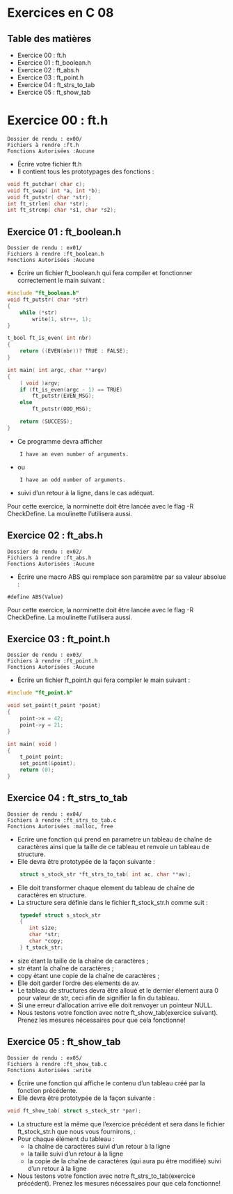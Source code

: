 # Exercices en C 08


## Table des matières

- Exercice 00 : ft.h
- Exercice 01 : ft_boolean.h
- Exercice 02 : ft_abs.h
- Exercice 03 : ft_point.h
- Exercice 04 : ft_strs_to_tab
- Exercice 05 : ft_show_tab

# Exercice 00 : ft.h

```
Dossier de rendu : ex00/
Fichiers à rendre :ft.h
Fonctions Autorisées :Aucune

```
- Écrire votre fichier ft.h
- Il contient tous les prototypages des fonctions :
```C
void ft_putchar( char c);
void ft_swap( int *a, int *b);
void ft_putstr( char *str);
int ft_strlen( char *str);
int ft_strcmp( char *s1, char *s2);
```

## Exercice 01 : ft_boolean.h

```
Dossier de rendu : ex01/
Fichiers à rendre :ft_boolean.h
Fonctions Autorisées :Aucune
```
- Écrire un fichier ft_boolean.h qui fera compiler et fonctionner correctement le main suivant :

```C
#include "ft_boolean.h"
void ft_putstr( char *str)
{
    while (*str)
        write(1, str++, 1);
}

t_bool ft_is_even( int nbr)
{
    return ((EVEN(nbr))? TRUE : FALSE);
}

int main( int argc, char **argv)
{
    ( void )argv;
    if (ft_is_even(argc - 1) == TRUE)
        ft_putstr(EVEN_MSG);
    else
        ft_putstr(ODD_MSG);

    return (SUCCESS);
}
```
- Ce programme devra afficher
```
    I have an even number of arguments.
```    
- ou
```
    I have an odd number of arguments.
```

- suivi d’un retour à la ligne, dans le cas adéquat.

Pour cette exercice, la norminette doit être lancée avec le flag -R CheckDefine. La moulinette l’utilisera aussi.

## Exercice 02 : ft_abs.h

```
Dossier de rendu : ex02/
Fichiers à rendre :ft_abs.h
Fonctions Autorisées :Aucune
```
- Écrire une macro ABS qui remplace son paramètre par sa valeur absolue :

```
#define ABS(Value)
```

Pour cette exercice, la norminette doit être lancée avec le flag -R CheckDefine. La moulinette l’utilisera aussi.

## Exercice 03 : ft_point.h

```
Dossier de rendu : ex03/
Fichiers à rendre :ft_point.h
Fonctions Autorisées :Aucune
```
- Écrire un fichier ft_point.h qui fera compiler le main suivant :

```C
#include "ft_point.h"

void set_point(t_point *point)
{
    point->x = 42;
    point->y = 21;
}

int main( void )
{
    t_point point;
    set_point(&point);
    return (0);
}
```

## Exercice 04 : ft_strs_to_tab

```
Dossier de rendu : ex04/
Fichiers à rendre :ft_strs_to_tab.c
Fonctions Autorisées :malloc, free
```
- Ecrire une fonction qui prend en parametre un tableau de chaîne de caractères ainsi que la taille de ce tableau et renvoie un tableau de structure.
- Elle devra être prototypée de la façon suivante :
```C
    struct s_stock_str *ft_strs_to_tab( int ac, char **av);
```

- Elle doit transformer chaque element du tableau de chaîne de caractères en structure.
- La structure sera définie dans le fichier ft_stock_str.h comme suit :
```C
    typedef struct s_stock_str
    {
       int size;
       char *str;
       char *copy;
    } t_stock_str;
```

- size étant la taille de la chaîne de caractères ;
- str étant la chaîne de caractères ;
- copy étant une copie de la chaîne de caractères ;
- Elle doit garder l’ordre des elements de av.
- Le tableau de structures devra être alloué et le dernier élement aura 0 pour valeur de str, ceci afin de signifier la fin du tableau.
- Si une erreur d’allocation arrive elle doit renvoyer un pointeur NULL.
- Nous testons votre fonction avec notre ft_show_tab(exercice suivant). Prenez les mesures nécessaires pour que cela fonctionne!

## Exercice 05 : ft_show_tab

```
Dossier de rendu : ex05/
Fichiers à rendre :ft_show_tab.c
Fonctions Autorisées :write
```
- Écrire une fonction qui affiche le contenu d’un tableau créé par la fonction précédente.
- Elle devra être prototypée de la façon suivante :

```C
void ft_show_tab( struct s_stock_str *par);
```
- La structure est la même que l’exercice précédent et sera dans le fichier ft_stock_str.h que nous vous fournirons, :
- Pour chaque élément du tableau :
    - la chaîne de caractères suivi d’un retour à la ligne
    - la taille suivi d’un retour à la ligne
    - la copie de la chaîne de caractères (qui aura pu être modifiée) suivi d’un retour à la ligne
- Nous testons votre fonction avec notre ft_strs_to_tab(exercice précédent). Prenez les mesures nécessaires pour que cela fonctionne!
